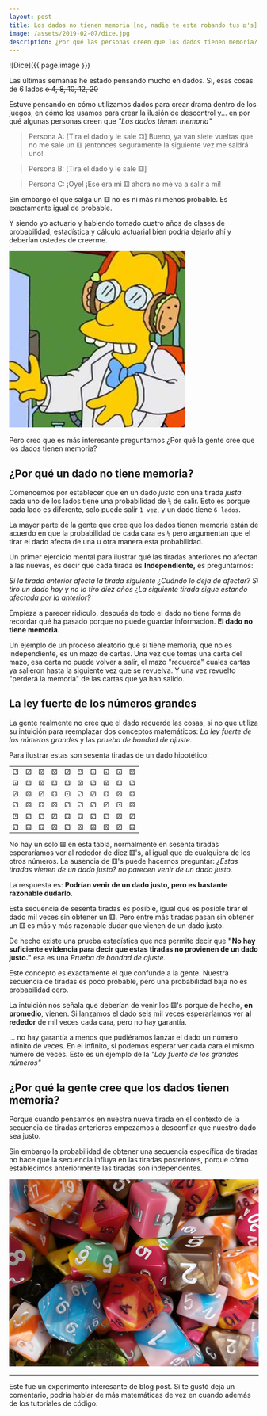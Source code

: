 ```yaml
---
layout: post
title: Los dados no tienen memoria [no, nadie te esta robando tus ⚅'s]
image: /assets/2019-02-07/dice.jpg
description: ¿Por qué las personas creen que los dados tienen memoria? ¿Por qué creen que lo que tu tiraste afecta la siguiente tirada?
---
```


![Dice]({{ page.image }})

Las últimas semanas he estado pensando mucho en dados. Si, esas cosas de 6 lados ~~o 4, 8, 10, 12, 20~~

Estuve pensando en cómo utilizamos dados para crear drama dentro de los juegos, en cómo los usamos para crear la ilusión de descontrol y... en por qué algunas personas creen que _"Los dados tienen memoria"_

<!--more-->

> Persona A: [Tira el dado y le sale ⚃] Bueno, ya van siete vueltas que no me sale un ⚅ ¡entonces seguramente la siguiente vez me saldrá uno!

> Persona B: [Tira el dado y le sale ⚅]

> Persona C: ¡Oye! ¡Ese era mi ⚅ ahora no me va a salir a mi!

Sin embargo el que salga un ⚅ no es ni más ni menos probable. Es exactamente igual de probable.

Y siendo yo actuario y habiendo tomado cuatro años de clases de probabilidad, estadística y cálculo actuarial bien podría dejarlo ahí y deberían ustedes de creerme.

![Professor Frink][frink]

Pero creo que es más interesante preguntarnos ¿Por qué la gente cree que los dados tienen memoria?

## ¿Por qué un dado **no** tiene memoria?

Comencemos por establecer que en un dado _justo_ con una tirada _justa_ cada uno de los lados tiene una probabilidad de `⅙` de salir. Esto es porque cada lado es diferente, solo puede salir `1 vez`, y un dado tiene `6 lados`.

La mayor parte de la gente que cree que los dados tienen memoria están de acuerdo en que la probabilidad de cada cara es `⅙` pero argumentan que el tirar el dado afecta de una u otra manera esta probabilidad.

Un primer ejercicio mental para ilustrar qué las tiradas anteriores no afectan a las nuevas, es decir que cada tirada es **Independiente,** es preguntarnos:

_Si la tirada anterior afecta la tirada siguiente ¿Cuándo lo deja de afectar? Si tiro un dado hoy y no lo tiro diez años ¿La siguiente tirada sigue estando afectada por la anterior?_

Empieza a parecer ridículo, después de todo el dado no tiene forma de recordar qué ha pasado porque no puede guardar información. **El dado no tiene memoria.**

Un ejemplo de un proceso aleatorio que sí tiene memoria, que no es independiente, es un mazo de cartas. Una vez que tomas una carta del mazo, esa carta no puede volver a salir, el mazo "recuerda" cuales cartas ya salieron hasta la siguiente vez que se revuelva. Y una vez revuelto "perderá la memoria" de las cartas que ya han salido.

## La ley fuerte de los números grandes

La gente realmente no cree que el dado recuerde las cosas, si no que utiliza su intuición para reemplazar dos conceptos matemáticos: _La ley fuerte de los números grandes_ y las _prueba de bondad de ajuste._

Para ilustrar estas son sesenta tiradas de un dado hipotético:

| | | | | | | | | | |
|---|---|---|---|---|---|---|---|---|---|
| ⚁ | ⚂ | ⚄ | ⚄ | ⚂ | ⚃ | ⚀ | ⚀ | ⚀ | ⚄ |
| ⚀ | ⚃ | ⚄ | ⚃ | ⚃ | ⚄ | ⚁ | ⚄ | ⚃ | ⚁ |
| ⚂ | ⚄ | ⚂ | ⚃ | ⚀ | ⚁ | ⚂ | ⚃ | ⚄ | ⚃ |
| ⚁ | ⚄ | ⚃ | ⚄ | ⚁ | ⚁ | ⚁ | ⚂ | ⚀ | ⚄ |
| ⚀ | ⚁ | ⚁ | ⚂ | ⚃ | ⚃ | ⚁ | ⚁ | ⚄ | ⚂ |
| ⚁ | ⚃ | ⚃ | ⚄ | ⚁ | ⚄ | ⚄ | ⚄ | ⚂ | ⚃ |

No hay un solo ⚅ en esta tabla, normalmente en sesenta tiradas esperaríamos ver al rededor de diez ⚅'s, al igual que de cualquiera de los otros números. La ausencia de ⚅'s puede hacernos preguntar: _¿Estas tiradas vienen de un dado justo? no parecen venir de un dado justo._

La respuesta es: **Podrían venir de un dado justo, pero es bastante razonable dudarlo.**

Esta secuencia de sesenta tiradas es posible, igual que es posible tirar el dado mil veces sin obtener un ⚅. Pero entre más tiradas pasan sin obtener un ⚅ es más y más razonable dudar que vienen de un dado justo.

De hecho existe una prueba estadística que nos permite decir que **"No hay suficiente evidencia para decir que estas tiradas no provienen de un dado justo."** esa es una _Prueba de bondad de ajuste._

Este concepto es exactamente el que confunde a la gente. Nuestra secuencia de tiradas es poco probable, pero una probabilidad baja no es probabilidad cero.

La intuición nos señala que deberían de venir los ⚅'s porque de hecho, **en promedio**, vienen. Si lanzamos el dado seis mil veces esperaríamos ver **al rededor** de mil veces cada cara, pero no hay garantía.

... no hay garantía a menos que pudiéramos lanzar el dado un número infinito de veces. En el infinito, si podemos esperar ver cada cara el mismo número de veces. Esto es un ejemplo de la _"Ley fuerte de los grandes números"_


## ¿Por qué la gente cree que los dados tienen memoria?

Porque cuando pensamos en nuestra nueva tirada en el contexto de la secuencia de tiradas anteriores empezamos a desconfiar que nuestro dado sea justo.

Sin embargo la probabilidad de obtener una secuencia específica de tiradas no hace que la secuencia influya en las tiradas posteriores, porque cómo establecimos anteriormente las tiradas son independentes.

![Ice cream dice][icecream]


---

Este fue un experimento interesante de blog post. Si te gustó deja un comentario, podría hablar de más matemáticas de vez en cuando además de los tutoriales de código.

[frink]: /assets/2019-02-07/frink.jpg
[icecream]: /assets/2019-02-07/icecream.png
